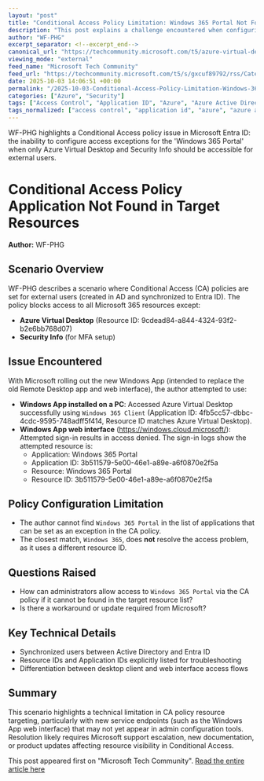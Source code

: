 ```yaml
---
layout: "post"
title: "Conditional Access Policy Limitation: Windows 365 Portal Not Found in Target Resources"
description: "This post explains a challenge encountered when configuring Conditional Access (CA) policies for external users in Microsoft Entra ID, specifically the inability to add 'Windows 365 Portal' as an exception in CA policy resources. The author documents tests with both the Windows App client and web interface when trying to allow access to Azure Virtual Desktop while blocking other Microsoft 365 resources. Insights include resource IDs, application IDs, and the limitations faced when the relevant application does not appear in the exception list. The post seeks solutions from the technical community."
author: "WF-PHG"
excerpt_separator: <!--excerpt_end-->
canonical_url: "https://techcommunity.microsoft.com/t5/azure-virtual-desktop/ca-policy-application-not-found-in-target-resources/m-p/4458834#M13916"
viewing_mode: "external"
feed_name: "Microsoft Tech Community"
feed_url: "https://techcommunity.microsoft.com/t5/s/gxcuf89792/rss/Category?category.id=Azure"
date: 2025-10-03 14:06:51 +00:00
permalink: "/2025-10-03-Conditional-Access-Policy-Limitation-Windows-365-Portal-Not-Found-in-Target-Resources.html"
categories: ["Azure", "Security"]
tags: ["Access Control", "Application ID", "Azure", "Azure Active Directory", "Azure Virtual Desktop", "Community", "Conditional Access", "Entra ID", "External Users", "MFA", "Microsoft 365", "Resource ID", "Security", "Windows 365", "Windows App"]
tags_normalized: ["access control", "application id", "azure", "azure active directory", "azure virtual desktop", "community", "conditional access", "entra id", "external users", "mfa", "microsoft 365", "resource id", "security", "windows 365", "windows app"]
---
```


WF-PHG highlights a Conditional Access policy issue in Microsoft Entra ID: the inability to configure access exceptions for the 'Windows 365 Portal' when only Azure Virtual Desktop and Security Info should be accessible for external users.<!--excerpt_end-->

# Conditional Access Policy Application Not Found in Target Resources

**Author:** WF-PHG

## Scenario Overview

WF-PHG describes a scenario where Conditional Access (CA) policies are set for external users (created in AD and synchronized to Entra ID). The policy blocks access to all Microsoft 365 resources except:

- **Azure Virtual Desktop** (Resource ID: 9cdead84-a844-4324-93f2-b2e6bb768d07)
- **Security Info** (for MFA setup)

## Issue Encountered

With Microsoft rolling out the new Windows App (intended to replace the old Remote Desktop app and web interface), the author attempted to use:

- **Windows App installed on a PC**: Accessed Azure Virtual Desktop successfully using `Windows 365 Client` (Application ID: 4fb5cc57-dbbc-4cdc-9595-748adff5f414, Resource ID matches Azure Virtual Desktop).
- **Windows App web interface** (https://windows.cloud.microsoft/): Attempted sign-in results in access denied. The sign-in logs show the attempted resource is:
  - Application: Windows 365 Portal
  - Application ID: 3b511579-5e00-46e1-a89e-a6f0870e2f5a
  - Resource: Windows 365 Portal
  - Resource ID: 3b511579-5e00-46e1-a89e-a6f0870e2f5a

## Policy Configuration Limitation

- The author cannot find `Windows 365 Portal` in the list of applications that can be set as an exception in the CA policy.
- The closest match, `Windows 365`, does **not** resolve the access problem, as it uses a different resource ID.

## Questions Raised

- How can administrators allow access to `Windows 365 Portal` via the CA policy if it cannot be found in the target resource list?
- Is there a workaround or update required from Microsoft?

## Key Technical Details

- Synchronized users between Active Directory and Entra ID
- Resource IDs and Application IDs explicitly listed for troubleshooting
- Differentiation between desktop client and web interface access flows

## Summary

This scenario highlights a technical limitation in CA policy resource targeting, particularly with new service endpoints (such as the Windows App web interface) that may not yet appear in admin configuration tools. Resolution likely requires Microsoft support escalation, new documentation, or product updates affecting resource visibility in Conditional Access.

This post appeared first on "Microsoft Tech Community". [Read the entire article here](https://techcommunity.microsoft.com/t5/azure-virtual-desktop/ca-policy-application-not-found-in-target-resources/m-p/4458834#M13916)
